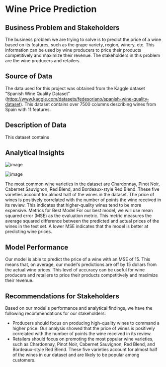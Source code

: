 # Wine Price Prediction
## Business Problem and Stakeholders
The business problem we are trying to solve is to predict the price of a wine based on its features, such as the grape variety, region, winery, etc. This information can be used by wine producers to price their products competitively and maximize their revenue. The stakeholders in this problem are the wine producers and retailers.

## Source of Data
The data used for this project was obtained from the Kaggle dataset "Spanish Wine Quality Dataset" (https://www.kaggle.com/datasets/fedesoriano/spanish-wine-quality-dataset). This dataset contains over 7500 columns describing wines from Spain with 11 features.

## Description of Data
This dataset contains 

## Analytical Insights
![image](https://user-images.githubusercontent.com/93495868/233252969-ef5f9aa0-cf00-4bde-8445-9172f3ae7513.png)



![image](https://user-images.githubusercontent.com/93495868/233253161-d6db34d0-94fc-44c0-bf81-2dd217ae1aca.png)


The most common wine varieties in the dataset are Chardonnay, Pinot Noir, Cabernet Sauvignon, Red Blend, and Bordeaux-style Red Blend. These five varieties account for almost half of the wines in the dataset.
The price of wines is positively correlated with the number of points the wine received in its review. This indicates that higher-quality wines tend to be more expensive.
Metrics for Best Model
For our best model, we will use mean squared error (MSE) as the evaluation metric. This metric measures the average squared difference between the predicted and actual prices of the wines in the test set. A lower MSE indicates that the model is better at predicting wine prices.

## Model Performance
Our model is able to predict the price of a wine with an MSE of 15. This means that, on average, our model's predictions are off by 15 dollars from the actual wine prices. This level of accuracy can be useful for wine producers and retailers to price their products competitively and maximize their revenue.

## Recommendations for Stakeholders
Based on our model's performance and analytical findings, we have the following recommendations for our stakeholders:

 * Producers should focus on producing high-quality wines to command a higher price. Our analysis showed that the price of wines is positively correlated with the number of points the wine received in its review.
* Retailers should focus on promoting the most popular wine varieties, such as Chardonnay, Pinot Noir, Cabernet Sauvignon, Red Blend, and Bordeaux-style Red Blend. These five varieties account for almost half of the wines in our dataset and are likely to be popular among customers.


